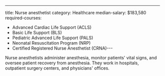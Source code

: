 ---
title: Nurse anesthetist
category: Healthcare
median-salary: $183,580
required-courses:
  - Advanced Cardiac Life Support (ACLS)
  - Basic Life Support (BLS)
  - Pediatric Advanced Life Support (PALS)
  - Neonatal Resuscitation Program (NRP)
  - Certified Registered Nurse Anesthetist (CRNA)---

Nurse anesthetists administer anesthesia, monitor patients' vital signs, and oversee patient recovery from anesthesia. They work in hospitals, outpatient surgery centers, and physicians' offices.